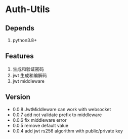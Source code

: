 # Auth-Utils
## Depends
1. python3.8+
## Features
1. 生成和验证密码
2. jwt 生成和编解码
3. jwt middleware
## Version
- 0.0.8 JwtMiddleware can work with websocket
- 0.0.7 add not validate prefix to middleware
- 0.0.6 fix middleware error
- 0.0.5 remove default value
- 0.0.4 add jwt rs256 algorithm with  public/private key